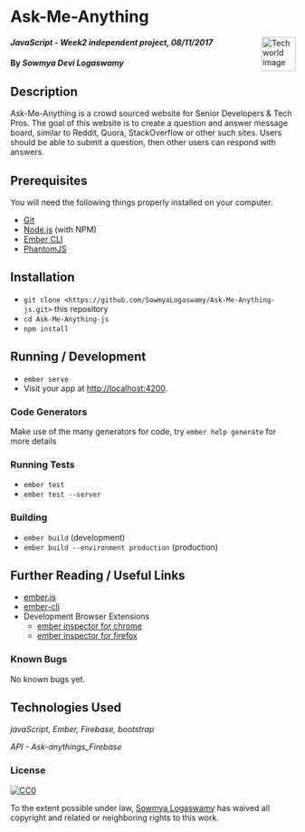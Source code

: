 # Ask-Me-Anything

<a href="https://aimeos.org/">
    <img src="https://static1.squarespace.com/static/54363c5ae4b0e1fd29fbd35e/t/55c309a4e4b0daf32fc8c724/1438845349836/?format=750w" alt="Tech world image" align="right" height="60" />
</a>


#### _JavaScript - Week2 independent project, 08/11/2017_

#### By _**Sowmya Devi Logaswamy**_

## Description

Ask-Me-Anything is a crowd sourced website for Senior Developers & Tech Pros. The goal of this website  is to create a question and answer message board, similar to Reddit, Quora, StackOverflow or other such sites. Users should be able to submit a question, then other users can respond with answers.

## Prerequisites

You will need the following things properly installed on your computer.

* [Git](https://git-scm.com/)
* [Node.js](https://nodejs.org/) (with NPM)
* [Ember CLI](https://ember-cli.com/)
* [PhantomJS](http://phantomjs.org/)

## Installation

* `git clone <https://github.com/SowmyaLogaswamy/Ask-Me-Anything-js.git>` this repository
* `cd Ask-Me-Anything-js`
* `npm install`

## Running / Development

* `ember serve`
* Visit your app at [http://localhost:4200](http://localhost:4200).

### Code Generators

Make use of the many generators for code, try `ember help generate` for more details

### Running Tests

* `ember test`
* `ember test --server`

### Building

* `ember build` (development)
* `ember build --environment production` (production)


## Further Reading / Useful Links

* [ember.js](http://emberjs.com/)
* [ember-cli](https://ember-cli.com/)
* Development Browser Extensions
  * [ember inspector for chrome](https://chrome.google.com/webstore/detail/ember-inspector/bmdblncegkenkacieihfhpjfppoconhi)
  * [ember inspector for firefox](https://addons.mozilla.org/en-US/firefox/addon/ember-inspector/)

### Known Bugs

No known bugs yet.

## Technologies Used

_javaScript, Ember, Firebase, bootstrap_

_API - Ask-anythings_Firebase_

### License

[![CC0](https://licensebuttons.net/p/zero/1.0/88x31.png)](https://creativecommons.org/publicdomain/zero/1.0/)

To the extent possible under law, [Sowmya Logaswamy](https://github.com/SowmyaLogaswamy?tab=repositories) has waived all copyright and related or neighboring rights to this work.
